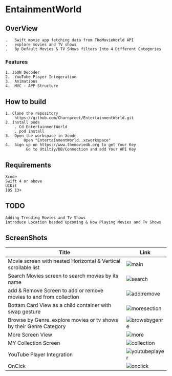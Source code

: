 # EntainmentWorld
## OverView
    .   Swift movie app fetching data from TheMovieWorld API
    .   explore movies and TV shows 
    .   By Default Movies & TV SHows filters Into 4 Different Categories 
### Features
    1. JSON Decoder
    2.  YouTube Player Integeration
    3.  Animations
    4.  MVC - APP Structure
## How to build
    1. Clone the repository
        https://github.com/Charnpreet/EntertainmentWorld.git
    2. Install pods
        . Cd EntertainmentWorld
        . pod install
    3.  Open the workspace in Xcode
            Open "EntertainmentWorld..xcworkspace"
    4.  Sign up on https://www.themoviedb.org to get Your Key
             Go to Utiltiy/DB/Connection and add Your API Key

## Requirements
    Xcode
    Swift 4 or above
    UIKit
    IOS 13+

## TODO
    Adding Trending Movies and Tv Shows 
    Introduce Location basded Upcoming & Now Playing Movies and Tv Shows
## ScreenShots
| Title                 | Link |
| --- | --- |
|Movie screen with nested Horizontal & Vertical scrollable list | ![main](https://user-images.githubusercontent.com/29935876/83973769-d88c9080-a92b-11ea-83d8-690061d3b4fd.gif)|
| Search Movies  screen to search movies by its name  | ![search](https://user-images.githubusercontent.com/29935876/83973775-dcb8ae00-a92b-11ea-9680-06cd7fb91d13.gif) |
| add & Remove Screen to add or remove movies to and from collection  | ![add:remove](https://user-images.githubusercontent.com/29935876/83973757-d1658280-a92b-11ea-9fc4-94e73b3c6b10.gif) |
| Bottam Card View as a child container with swap gesture | ![moresection](https://user-images.githubusercontent.com/29935876/83973772-da565400-a92b-11ea-9a1a-2d85c5885c26.gif) |
| Browse by Genre. explore movies or tv shows by their Genre Category | ![browsbygenre](https://user-images.githubusercontent.com/29935876/83973759-d296af80-a92b-11ea-8c00-a294a367e1c3.gif)  |
| More Screen View | ![more](https://user-images.githubusercontent.com/29935876/83973637-34a2e500-a92b-11ea-8c02-50da27c27975.gif)  |
| MY Collection Screen | ![collection](https://user-images.githubusercontent.com/29935876/83973767-d75b6380-a92b-11ea-9555-c53604ee62ac.gif) |
| YouTube Player Integration | ![youtubeplayer](https://user-images.githubusercontent.com/29935876/83973776-dde9db00-a92b-11ea-88f6-eb171bed7403.gif) |
| OnCick | ![onclick](https://user-images.githubusercontent.com/29935876/83973773-db878100-a92b-11ea-8e4b-b044350d807a.gif)  |
